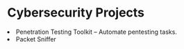 # Cybersecurity Projects
<li> Penetration Testing Toolkit – Automate pentesting tasks.</li>
<li>Packet Sniffer </li>

